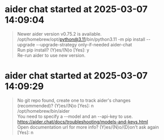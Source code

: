 
# aider chat started at 2025-03-07 14:09:04

> Newer aider version v0.75.2 is available.  
> /opt/homebrew/opt/python@3.11/bin/python3.11 -m pip install --upgrade --upgrade-strategy only-if-needed aider-chat  
> Run pip install? (Y)es/(N)o [Yes]: y  
> Re-run aider to use new version.  

# aider chat started at 2025-03-07 14:09:29

> No git repo found, create one to track aider's changes (recommended)? (Y)es/(N)o [Yes]: n  
> /opt/homebrew/bin/aider  
> You need to specify a --model and an --api-key to use.  
> https://aider.chat/docs/troubleshooting/models-and-keys.html  
> Open documentation url for more info? (Y)es/(N)o/(D)on't ask again [Yes]: n  

